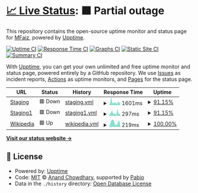 # [📈 Live Status](https://faizhaffizudin.github.io/upptime-test1): <!--live status--> **🟧 Partial outage**

This repository contains the open-source uptime monitor and status page for [MFaiz](https://faizhaffizudin.github.io/upptime-test1), powered by [Upptime](https://github.com/upptime/upptime).

[![Uptime CI](https://github.com/faizhaffizudin/upptime-test1/workflows/Uptime%20CI/badge.svg)](https://github.com/faizhaffizudin/upptime-test1/actions?query=workflow%3A%22Uptime+CI%22)
[![Response Time CI](https://github.com/faizhaffizudin/upptime-test1/workflows/Response%20Time%20CI/badge.svg)](https://github.com/faizhaffizudin/upptime-test1/actions?query=workflow%3A%22Response+Time+CI%22)
[![Graphs CI](https://github.com/faizhaffizudin/upptime-test1/workflows/Graphs%20CI/badge.svg)](https://github.com/faizhaffizudin/upptime-test1/actions?query=workflow%3A%22Graphs+CI%22)
[![Static Site CI](https://github.com/faizhaffizudin/upptime-test1/workflows/Static%20Site%20CI/badge.svg)](https://github.com/faizhaffizudin/upptime-test1/actions?query=workflow%3A%22Static+Site+CI%22)
[![Summary CI](https://github.com/faizhaffizudin/upptime-test1/workflows/Summary%20CI/badge.svg)](https://github.com/faizhaffizudin/upptime-test1/actions?query=workflow%3A%22Summary+CI%22)

With [Upptime](https://upptime.js.org), you can get your own unlimited and free uptime monitor and status page, powered entirely by a GitHub repository. We use [Issues](https://github.com/faizhaffizudin/upptime-test1/issues) as incident reports, [Actions](https://github.com/faizhaffizudin/upptime-test1/actions) as uptime monitors, and [Pages](https://faizhaffizudin.github.io/upptime-test1) for the status page.

<!--start: status pages-->
<!-- This summary is generated by Upptime (https://github.com/upptime/upptime) -->
<!-- Do not edit this manually, your changes will be overwritten -->
<!-- prettier-ignore -->
| URL | Status | History | Response Time | Uptime |
| --- | ------ | ------- | ------------- | ------ |
| <img alt="" src="https://icons.duckduckgo.com/ip3/devdroid.petronas.com.ico" height="13"> [Staging](https://devdroid.petronas.com) | 🟥 Down | [staging.yml](https://github.com/faizhaffizudin/upptime-test1/commits/HEAD/history/staging.yml) | <details><summary><img alt="Response time graph" src="./graphs/staging/response-time-week.png" height="20"> 1601ms</summary><br><a href="https://faizhaffizudin.github.io/upptime-test1/history/staging"><img alt="Response time 1617" src="https://img.shields.io/endpoint?url=https%3A%2F%2Fraw.githubusercontent.com%2Ffaizhaffizudin%2Fupptime-test1%2FHEAD%2Fapi%2Fstaging%2Fresponse-time.json"></a><br><a href="https://faizhaffizudin.github.io/upptime-test1/history/staging"><img alt="24-hour response time 1500" src="https://img.shields.io/endpoint?url=https%3A%2F%2Fraw.githubusercontent.com%2Ffaizhaffizudin%2Fupptime-test1%2FHEAD%2Fapi%2Fstaging%2Fresponse-time-day.json"></a><br><a href="https://faizhaffizudin.github.io/upptime-test1/history/staging"><img alt="7-day response time 1601" src="https://img.shields.io/endpoint?url=https%3A%2F%2Fraw.githubusercontent.com%2Ffaizhaffizudin%2Fupptime-test1%2FHEAD%2Fapi%2Fstaging%2Fresponse-time-week.json"></a><br><a href="https://faizhaffizudin.github.io/upptime-test1/history/staging"><img alt="30-day response time 1617" src="https://img.shields.io/endpoint?url=https%3A%2F%2Fraw.githubusercontent.com%2Ffaizhaffizudin%2Fupptime-test1%2FHEAD%2Fapi%2Fstaging%2Fresponse-time-month.json"></a><br><a href="https://faizhaffizudin.github.io/upptime-test1/history/staging"><img alt="1-year response time 1617" src="https://img.shields.io/endpoint?url=https%3A%2F%2Fraw.githubusercontent.com%2Ffaizhaffizudin%2Fupptime-test1%2FHEAD%2Fapi%2Fstaging%2Fresponse-time-year.json"></a></details> | <details><summary><a href="https://faizhaffizudin.github.io/upptime-test1/history/staging">91.15%</a></summary><a href="https://faizhaffizudin.github.io/upptime-test1/history/staging"><img alt="All-time uptime 94.31%" src="https://img.shields.io/endpoint?url=https%3A%2F%2Fraw.githubusercontent.com%2Ffaizhaffizudin%2Fupptime-test1%2FHEAD%2Fapi%2Fstaging%2Fuptime.json"></a><br><a href="https://faizhaffizudin.github.io/upptime-test1/history/staging"><img alt="24-hour uptime 38.02%" src="https://img.shields.io/endpoint?url=https%3A%2F%2Fraw.githubusercontent.com%2Ffaizhaffizudin%2Fupptime-test1%2FHEAD%2Fapi%2Fstaging%2Fuptime-day.json"></a><br><a href="https://faizhaffizudin.github.io/upptime-test1/history/staging"><img alt="7-day uptime 91.15%" src="https://img.shields.io/endpoint?url=https%3A%2F%2Fraw.githubusercontent.com%2Ffaizhaffizudin%2Fupptime-test1%2FHEAD%2Fapi%2Fstaging%2Fuptime-week.json"></a><br><a href="https://faizhaffizudin.github.io/upptime-test1/history/staging"><img alt="30-day uptime 94.31%" src="https://img.shields.io/endpoint?url=https%3A%2F%2Fraw.githubusercontent.com%2Ffaizhaffizudin%2Fupptime-test1%2FHEAD%2Fapi%2Fstaging%2Fuptime-month.json"></a><br><a href="https://faizhaffizudin.github.io/upptime-test1/history/staging"><img alt="1-year uptime 94.31%" src="https://img.shields.io/endpoint?url=https%3A%2F%2Fraw.githubusercontent.com%2Ffaizhaffizudin%2Fupptime-test1%2FHEAD%2Fapi%2Fstaging%2Fuptime-year.json"></a></details>
| <img alt="" src="https://icons.duckduckgo.com/ip3/devdroid.petronas.com.ico" height="13"> [Staging1](https://devdroid.petronas.com/#/home) | 🟥 Down | [staging1.yml](https://github.com/faizhaffizudin/upptime-test1/commits/HEAD/history/staging1.yml) | <details><summary><img alt="Response time graph" src="./graphs/staging1/response-time-week.png" height="20"> 297ms</summary><br><a href="https://faizhaffizudin.github.io/upptime-test1/history/staging1"><img alt="Response time 268" src="https://img.shields.io/endpoint?url=https%3A%2F%2Fraw.githubusercontent.com%2Ffaizhaffizudin%2Fupptime-test1%2FHEAD%2Fapi%2Fstaging1%2Fresponse-time.json"></a><br><a href="https://faizhaffizudin.github.io/upptime-test1/history/staging1"><img alt="24-hour response time 336" src="https://img.shields.io/endpoint?url=https%3A%2F%2Fraw.githubusercontent.com%2Ffaizhaffizudin%2Fupptime-test1%2FHEAD%2Fapi%2Fstaging1%2Fresponse-time-day.json"></a><br><a href="https://faizhaffizudin.github.io/upptime-test1/history/staging1"><img alt="7-day response time 297" src="https://img.shields.io/endpoint?url=https%3A%2F%2Fraw.githubusercontent.com%2Ffaizhaffizudin%2Fupptime-test1%2FHEAD%2Fapi%2Fstaging1%2Fresponse-time-week.json"></a><br><a href="https://faizhaffizudin.github.io/upptime-test1/history/staging1"><img alt="30-day response time 268" src="https://img.shields.io/endpoint?url=https%3A%2F%2Fraw.githubusercontent.com%2Ffaizhaffizudin%2Fupptime-test1%2FHEAD%2Fapi%2Fstaging1%2Fresponse-time-month.json"></a><br><a href="https://faizhaffizudin.github.io/upptime-test1/history/staging1"><img alt="1-year response time 268" src="https://img.shields.io/endpoint?url=https%3A%2F%2Fraw.githubusercontent.com%2Ffaizhaffizudin%2Fupptime-test1%2FHEAD%2Fapi%2Fstaging1%2Fresponse-time-year.json"></a></details> | <details><summary><a href="https://faizhaffizudin.github.io/upptime-test1/history/staging1">91.15%</a></summary><a href="https://faizhaffizudin.github.io/upptime-test1/history/staging1"><img alt="All-time uptime 94.25%" src="https://img.shields.io/endpoint?url=https%3A%2F%2Fraw.githubusercontent.com%2Ffaizhaffizudin%2Fupptime-test1%2FHEAD%2Fapi%2Fstaging1%2Fuptime.json"></a><br><a href="https://faizhaffizudin.github.io/upptime-test1/history/staging1"><img alt="24-hour uptime 38.03%" src="https://img.shields.io/endpoint?url=https%3A%2F%2Fraw.githubusercontent.com%2Ffaizhaffizudin%2Fupptime-test1%2FHEAD%2Fapi%2Fstaging1%2Fuptime-day.json"></a><br><a href="https://faizhaffizudin.github.io/upptime-test1/history/staging1"><img alt="7-day uptime 91.15%" src="https://img.shields.io/endpoint?url=https%3A%2F%2Fraw.githubusercontent.com%2Ffaizhaffizudin%2Fupptime-test1%2FHEAD%2Fapi%2Fstaging1%2Fuptime-week.json"></a><br><a href="https://faizhaffizudin.github.io/upptime-test1/history/staging1"><img alt="30-day uptime 94.25%" src="https://img.shields.io/endpoint?url=https%3A%2F%2Fraw.githubusercontent.com%2Ffaizhaffizudin%2Fupptime-test1%2FHEAD%2Fapi%2Fstaging1%2Fuptime-month.json"></a><br><a href="https://faizhaffizudin.github.io/upptime-test1/history/staging1"><img alt="1-year uptime 94.25%" src="https://img.shields.io/endpoint?url=https%3A%2F%2Fraw.githubusercontent.com%2Ffaizhaffizudin%2Fupptime-test1%2FHEAD%2Fapi%2Fstaging1%2Fuptime-year.json"></a></details>
| <img alt="" src="https://icons.duckduckgo.com/ip3/en.wikipedia.org.ico" height="13"> [Wikipedia](https://en.wikipedia.org) | 🟩 Up | [wikipedia.yml](https://github.com/faizhaffizudin/upptime-test1/commits/HEAD/history/wikipedia.yml) | <details><summary><img alt="Response time graph" src="./graphs/wikipedia/response-time-week.png" height="20"> 219ms</summary><br><a href="https://faizhaffizudin.github.io/upptime-test1/history/wikipedia"><img alt="Response time 202" src="https://img.shields.io/endpoint?url=https%3A%2F%2Fraw.githubusercontent.com%2Ffaizhaffizudin%2Fupptime-test1%2FHEAD%2Fapi%2Fwikipedia%2Fresponse-time.json"></a><br><a href="https://faizhaffizudin.github.io/upptime-test1/history/wikipedia"><img alt="24-hour response time 187" src="https://img.shields.io/endpoint?url=https%3A%2F%2Fraw.githubusercontent.com%2Ffaizhaffizudin%2Fupptime-test1%2FHEAD%2Fapi%2Fwikipedia%2Fresponse-time-day.json"></a><br><a href="https://faizhaffizudin.github.io/upptime-test1/history/wikipedia"><img alt="7-day response time 219" src="https://img.shields.io/endpoint?url=https%3A%2F%2Fraw.githubusercontent.com%2Ffaizhaffizudin%2Fupptime-test1%2FHEAD%2Fapi%2Fwikipedia%2Fresponse-time-week.json"></a><br><a href="https://faizhaffizudin.github.io/upptime-test1/history/wikipedia"><img alt="30-day response time 202" src="https://img.shields.io/endpoint?url=https%3A%2F%2Fraw.githubusercontent.com%2Ffaizhaffizudin%2Fupptime-test1%2FHEAD%2Fapi%2Fwikipedia%2Fresponse-time-month.json"></a><br><a href="https://faizhaffizudin.github.io/upptime-test1/history/wikipedia"><img alt="1-year response time 202" src="https://img.shields.io/endpoint?url=https%3A%2F%2Fraw.githubusercontent.com%2Ffaizhaffizudin%2Fupptime-test1%2FHEAD%2Fapi%2Fwikipedia%2Fresponse-time-year.json"></a></details> | <details><summary><a href="https://faizhaffizudin.github.io/upptime-test1/history/wikipedia">100.00%</a></summary><a href="https://faizhaffizudin.github.io/upptime-test1/history/wikipedia"><img alt="All-time uptime 100.00%" src="https://img.shields.io/endpoint?url=https%3A%2F%2Fraw.githubusercontent.com%2Ffaizhaffizudin%2Fupptime-test1%2FHEAD%2Fapi%2Fwikipedia%2Fuptime.json"></a><br><a href="https://faizhaffizudin.github.io/upptime-test1/history/wikipedia"><img alt="24-hour uptime 100.00%" src="https://img.shields.io/endpoint?url=https%3A%2F%2Fraw.githubusercontent.com%2Ffaizhaffizudin%2Fupptime-test1%2FHEAD%2Fapi%2Fwikipedia%2Fuptime-day.json"></a><br><a href="https://faizhaffizudin.github.io/upptime-test1/history/wikipedia"><img alt="7-day uptime 100.00%" src="https://img.shields.io/endpoint?url=https%3A%2F%2Fraw.githubusercontent.com%2Ffaizhaffizudin%2Fupptime-test1%2FHEAD%2Fapi%2Fwikipedia%2Fuptime-week.json"></a><br><a href="https://faizhaffizudin.github.io/upptime-test1/history/wikipedia"><img alt="30-day uptime 100.00%" src="https://img.shields.io/endpoint?url=https%3A%2F%2Fraw.githubusercontent.com%2Ffaizhaffizudin%2Fupptime-test1%2FHEAD%2Fapi%2Fwikipedia%2Fuptime-month.json"></a><br><a href="https://faizhaffizudin.github.io/upptime-test1/history/wikipedia"><img alt="1-year uptime 100.00%" src="https://img.shields.io/endpoint?url=https%3A%2F%2Fraw.githubusercontent.com%2Ffaizhaffizudin%2Fupptime-test1%2FHEAD%2Fapi%2Fwikipedia%2Fuptime-year.json"></a></details>

<!--end: status pages-->

[**Visit our status website →**](https://faizhaffizudin.github.io/upptime-test1)

## 📄 License

- Powered by: [Upptime](https://github.com/upptime/upptime)
- Code: [MIT](./LICENSE) © [Anand Chowdhary](https://anandchowdhary.com), supported by [Pabio](https://pabio.com)
- Data in the `./history` directory: [Open Database License](https://opendatacommons.org/licenses/odbl/1-0/)
